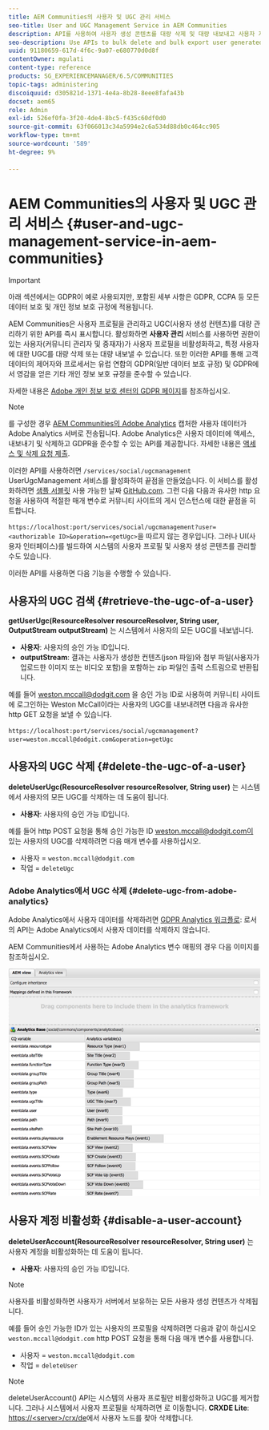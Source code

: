 ```yaml
---
title: AEM Communities의 사용자 및 UGC 관리 서비스
seo-title: User and UGC Management Service in AEM Communities
description: API를 사용하여 사용자 생성 콘텐츠를 대량 삭제 및 대량 내보내고 사용자 계정을 비활성화합니다.
seo-description: Use APIs to bulk delete and bulk export user generated content, and disable user account.
uuid: 91180659-617d-4f6c-9a07-e680770d0d8f
contentOwner: mgulati
content-type: reference
products: SG_EXPERIENCEMANAGER/6.5/COMMUNITIES
topic-tags: administering
discoiquuid: d305821d-1371-4e4a-8b28-8eee8fafa43b
docset: aem65
role: Admin
exl-id: 526ef0fa-3f20-4de4-8bc5-f435c60df0d0
source-git-commit: 63f066013c34a5994e2c6a534d88db0c464cc905
workflow-type: tm+mt
source-wordcount: '589'
ht-degree: 9%

---
```


# AEM Communities의 사용자 및 UGC 관리 서비스 {#user-and-ugc-management-service-in-aem-communities}

>[!IMPORTANT]
>
>아래 섹션에서는 GDPR이 예로 사용되지만, 포함된 세부 사항은 GDPR, CCPA 등 모든 데이터 보호 및 개인 정보 보호 규정에 적용됩니다.

AEM Communities은 사용자 프로필을 관리하고 UGC(사용자 생성 컨텐츠)를 대량 관리하기 위한 API를 즉시 표시합니다. 활성화하면 **사용자 관리** 서비스를 사용하면 권한이 있는 사용자(커뮤니티 관리자 및 중재자)가 사용자 프로필을 비활성화하고, 특정 사용자에 대한 UGC를 대량 삭제 또는 대량 내보낼 수 있습니다. 또한 이러한 API를 통해 고객 데이터의 제어자와 프로세서는 유럽 연합의 GDPR(일반 데이터 보호 규정) 및 GDPR에서 영감을 얻은 기타 개인 정보 보호 규정을 준수할 수 있습니다.

자세한 내용은 [Adobe 개인 정보 보호 센터의 GDPR 페이지](https://www.adobe.com/privacy/general-data-protection-regulation.html)를 참조하십시오.

>[!NOTE]
>
>를 구성한 경우 [AEM Communities의 Adobe Analytics](/help/communities/analytics.md) 캡처한 사용자 데이터가 Adobe Analytics 서버로 전송됩니다. Adobe Analytics은 사용자 데이터에 액세스, 내보내기 및 삭제하고 GDPR을 준수할 수 있는 API를 제공합니다. 자세한 내용은 [액세스 및 삭제 요청 제출](https://experienceleague.adobe.com/docs/analytics/admin/data-governance/gdpr-submit-access-delete.html).

이러한 API를 사용하려면 `/services/social/ugcmanagement` UserUgcManagement 서비스를 활성화하여 끝점을 만들었습니다. 이 서비스를 활성화하려면 [샘플 서블릿](https://github.com/Adobe-Marketing-Cloud/aem-communities-ugc-migration/tree/main/bundles/communities-ugc-management-servlet) 사용 가능한 날짜 [GitHub.com](https://github.com/Adobe-Marketing-Cloud/aem-communities-ugc-migration/tree/main/bundles/communities-ugc-management-servlet). 그런 다음 다음과 유사한 http 요청을 사용하여 적절한 매개 변수로 커뮤니티 사이트의 게시 인스턴스에 대한 끝점을 히트합니다.

`https://localhost:port/services/social/ugcmanagement?user=<authorizable ID>&operation=<getUgc>`을 따르지 않는 경우입니다. 그러나 UI(사용자 인터페이스)를 빌드하여 시스템의 사용자 프로필 및 사용자 생성 콘텐츠를 관리할 수도 있습니다.

이러한 API를 사용하면 다음 기능을 수행할 수 있습니다.

## 사용자의 UGC 검색 {#retrieve-the-ugc-of-a-user}

**getUserUgc(ResourceResolver resourceResolver, String user, OutputStream outputStream)** 는 시스템에서 사용자의 모든 UGC를 내보냅니다.

* **사용자**: 사용자의 승인 가능 ID입니다.
* **outputStream**: 결과는 사용자가 생성한 컨텐츠(json 파일)와 첨부 파일(사용자가 업로드한 이미지 또는 비디오 포함)을 포함하는 zip 파일인 출력 스트림으로 반환됩니다.

예를 들어 weston.mccall@dodgit.com 을 승인 가능 ID로 사용하여 커뮤니티 사이트에 로그인하는 Weston McCall이라는 사용자의 UGC를 내보내려면 다음과 유사한 http GET 요청을 보낼 수 있습니다.

`https://localhost:port/services/social/ugcmanagement?user=weston.mccall@dodgit.com&operation=getUgc`

## 사용자의 UGC 삭제 {#delete-the-ugc-of-a-user}

**deleteUserUgc(ResourceResolver resourceResolver, String user)** 는 시스템에서 사용자의 모든 UGC를 삭제하는 데 도움이 됩니다.

* **사용자**: 사용자의 승인 가능 ID입니다.

예를 들어 http POST 요청을 통해 승인 가능한 ID weston.mccall@dodgit.com이 있는 사용자의 UGC를 삭제하려면 다음 매개 변수를 사용하십시오.

* 사용자 = `weston.mccall@dodgit.com`
* 작업 = `deleteUgc`

### Adobe Analytics에서 UGC 삭제 {#delete-ugc-from-adobe-analytics}

Adobe Analytics에서 사용자 데이터를 삭제하려면 [GDPR Analytics 워크플로](https://experienceleague.adobe.com/docs/analytics/admin/data-governance/an-gdpr-workflow.html): 로서의 API는 Adobe Analytics에서 사용자 데이터를 삭제하지 않습니다.

AEM Communities에서 사용하는 Adobe Analytics 변수 매핑의 경우 다음 이미지를 참조하십시오.

![Adobe Analytics에 대한 AEM communities 변수 매핑](assets/analytics-communities-mapping.png)

## 사용자 계정 비활성화 {#disable-a-user-account}

**deleteUserAccount(ResourceResolver resourceResolver, String user)** 는 사용자 계정을 비활성화하는 데 도움이 됩니다.

* **사용자**: 사용자의 승인 가능 ID입니다.

>[!NOTE]
>
>사용자를 비활성화하면 사용자가 서버에서 보유하는 모든 사용자 생성 컨텐츠가 삭제됩니다.

예를 들어 승인 가능한 ID가 있는 사용자의 프로필을 삭제하려면 다음과 같이 하십시오 `weston.mccall@dodgit.com` http POST 요청을 통해 다음 매개 변수를 사용합니다.

* 사용자 = `weston.mccall@dodgit.com`
* 작업 = `deleteUser`

>[!NOTE]
>
>deleteUserAccount() API는 시스템의 사용자 프로필만 비활성화하고 UGC를 제거합니다. 그러나 시스템에서 사용자 프로필을 삭제하려면 로 이동합니다. **CRXDE Lite**: [https://&lt;server>/crx/de](https://localhost:4502/crx/de)에서 사용자 노드를 찾아 삭제합니다.
